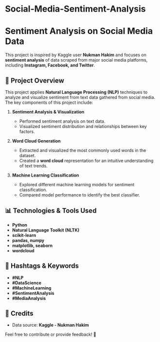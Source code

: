 # Social-Media-Sentiment-Analysis
# Sentiment Analysis on Social Media Data

This project is inspired by Kaggle user **Nukman Hakim** and focuses on **sentiment analysis** of data scraped from major social media platforms, including **Instagram, Facebook, and Twitter**.

## 📌 Project Overview
This project applies **Natural Language Processing (NLP)** techniques to analyze and visualize sentiment from text data gathered from social media. The key components of this project include:

1. **Sentiment Analysis & Visualization**
   - Performed sentiment analysis on text data.
   - Visualized sentiment distribution and relationships between key factors.

2. **Word Cloud Generation**
   - Extracted and visualized the most commonly used words in the dataset.
   - Created a **word cloud** representation for an intuitive understanding of text trends.

3. **Machine Learning Classification**
   - Explored different machine learning models for sentiment classification.
   - Compared model performance to identify the best classifier.

## 📊 Technologies & Tools Used
- **Python**
- **Natural Language Toolkit (NLTK)**
- **scikit-learn**
- **pandas, numpy**
- **matplotlib, seaborn**
- **wordcloud**

## 🔖 Hashtags & Keywords
- **#NLP**
- **#DataScience**
- **#MachineLearning**
- **#SentimentAnalysis**
- **#MediaAnalysis**

## 📌 Credits
- Data source: **Kaggle - Nukman Hakim**

Feel free to contribute or provide feedback! 🚀

